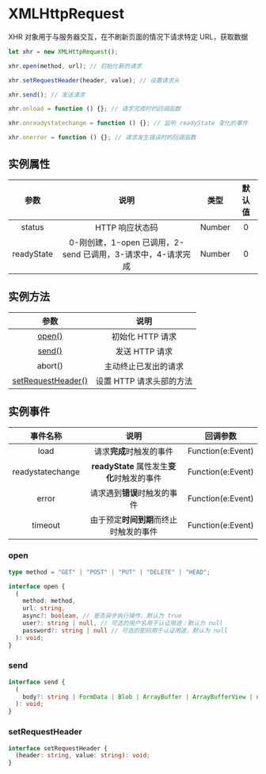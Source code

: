# XMLHttpRequest

XHR 对象用于与服务器交互，在不刷新页面的情况下请求特定 URL，获取数据

```js
let xhr = new XMLHttpRequest();

xhr.open(method, url); // 初始化新的请求

xhr.setRequestHeader(header, value); // 设置请求头

xhr.send(); // 发送请求

xhr.onload = function () {}; // 请求完成时的回调函数

xhr.onreadystatechange = function () {}; // 监听 readyState 变化的事件

xhr.onerror = function () {}; // 请求发生错误时的回调函数
```

## 实例属性

|    参数    |                             说明                             |  类型  | 默认值 |
| :--------: | :----------------------------------------------------------: | :----: | :----: |
|   status   |                       HTTP 响应状态码                        | Number |   0    |
| readyState | 0-刚创建，1-open 已调用，2-send 已调用，3-请求中，4-请求完成 | Number |   0    |

## 实例方法

|                  参数                   |           说明           |
| :-------------------------------------: | :----------------------: |
|             [open()](#open)             |     初始化 HTTP 请求     |
|             [send()](#send)             |      发送 HTTP 请求      |
|                 abort()                 |   主动终止已发出的请求   |
| [setRequestHeader()](#setrequestheader) | 设置 HTTP 请求头部的方法 |

## 实例事件

|     事件名称     |                    说明                     |     回调参数      |
| :--------------: | :-----------------------------------------: | :---------------: |
|       load       |          请求**完成**时触发的事件           | Function(e:Event) |
| readystatechange | **readyState** 属性发生**变化**时触发的事件 | Function(e:Event) |
|      error       |        请求遇到**错误**时触发的事件         | Function(e:Event) |
|     timeout      |   由于预定**时间到期**而终止时触发的事件    | Function(e:Event) |

### open

```ts
type method = "GET" | "POST" | "PUT" | "DELETE" | "HEAD";

interface open {
  (
    method: method,
    url: string,
    async?: boolean, // 是否异步执行操作，默认为 true
    user?: string | null, // 可选的用户名用于认证用途；默认为 null
    password?: string | null // 可选的密码用于认证用途，默认为 null
  ): void;
}
```

### send

```ts
interface send {
  (
    body?: string | FormData | Blob | ArrayBuffer | ArrayBufferView | null
  ): void;
}
```

### setRequestHeader

```ts
interface setRequestHeader {
  (header: string, value: string): void;
}
```
